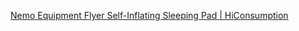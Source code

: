 [Nemo Equipment Flyer Self-Inflating Sleeping Pad | HiConsumption](https://hiconsumption.com/nemo-equipment-flyer-self-inflating-sleeping-pad/)
